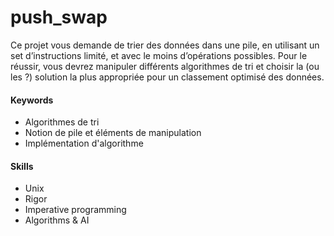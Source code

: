 # push_swap

Ce projet vous demande de trier des données dans une pile, en utilisant un set
d’instructions limité, et avec le moins d’opérations possibles. Pour le réussir, vous
devrez manipuler différents algorithmes de tri et choisir la (ou les ?) solution la plus
appropriée pour un classement optimisé des données.

#### Keywords
- Algorithmes de tri
- Notion de pile et éléments de manipulation 
- Implémentation d'algorithme
 

#### Skills
- Unix
- Rigor
- Imperative programming
- Algorithms & AI